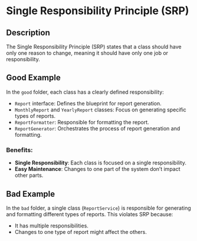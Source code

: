 # Single Responsibility Principle (SRP)

## Description

The Single Responsibility Principle (SRP) states that a class should have only one reason to change, meaning it should have only one job or responsibility.

## Good Example

In the `good` folder, each class has a clearly defined responsibility:
- `Report` interface: Defines the blueprint for report generation.
- `MonthlyReport` and `YearlyReport` classes: Focus on generating specific types of reports.
- `ReportFormatter`: Responsible for formatting the report.
- `ReportGenerator`: Orchestrates the process of report generation and formatting.

### Benefits:
- **Single Responsibility**: Each class is focused on a single responsibility.
- **Easy Maintenance**: Changes to one part of the system don’t impact other parts.

## Bad Example

In the `bad` folder, a single class (`ReportService`) is responsible for generating and formatting different types of reports. This violates SRP because:
- It has multiple responsibilities.
- Changes to one type of report might affect the others.
